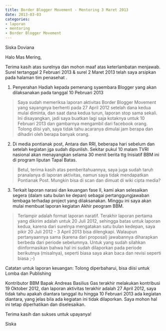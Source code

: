 ```yaml
---
title: Border Blogger Movement - Mentoring 3 Maret 2013
date: 2013-03-03
categories:
- laporan
- mentoring
- Border Blogger Movement
---
```


Siska Doviana

Halo Mas Mering,

Terima kasih atas surelnya dan mohon maaf atas keterlambatan menjawab. Surel tertanggal 2 Februari 2013 & surel 2 Maret 2013 telah saya arsipkan pada halaman tim penasehat .

1. Penyerahan Hadiah kepada pemenang syaembara Blogger yang akan dilaksanakan pada tanggal 10 Pebruari 2013

> Saya sudah memeriksa laporan aktivitas Border Blogger Movement yang sayangnya berhenti pada 27 April 2012 setelah dana kedua mulai diminta, dan saat dana kedua turun, laporan stop sama sekali. Ini disayangkan, jadi saya buatkan lagi saja kotaknya untuk 10 Februari 2013 dan gambarnya mengambil dari facebook orang. Tolong diisi yah, saya tidak tahu acaranya dimulai jam berapa dan dihadiri oleh berapa banyak orang.

2. Di media pontianak post, Antara dan RRI, beberapa hari sebelum dan setelah kegiatan jga sudah dipunlish. Sekitar pukul 10 malam TVRI nasional akan menayangkan selama 30 menit berita ttg Inisiatif BBM ini di program liputan Tapal Batas.

> Betul, terima kasih atas pemberitahuannya, saya juga sudah taruh pranalanya di laporan aktivitas, namun saya tidak mendapatkan Pontianak Post. Mungkin bisa di scan dan dimuat di wiki cipta media?

3. Terkait laporan narasi dan keuangan fase II, kami akan selesaikan segera (dalam satu bulan ke depan) sebagai pertanggungjawaban lembaga terhadap project yang dilaksanakan. Minggu ini saya akan mulai membuat laporan kegiatan Akhir peogram BBM.

> Terlampir adalah format laporan naratif. Terakhir laporan pertama yang dikirim adalah untuk 20 Juli 2012, sehingga batas untuk laporan kedua, karena dari surelnya mengatakan satu bulan kedepan, saya pikir 20 Juli 2012 - 3 April 2013 bisa dilengkapi. Walaupun pertanyaannya sama (karena dari proposal) jawabannya diharapkan berbeda dari periode sebelumnya. Untuk yang sudah silahkan diinformasikan bahwa hal ini sudah dilaporkan pada periode berikutnya (misalnya), seperti biasa saya akan baca dan revisi seperti biasa ;-)

Catatan untuk laporan keuangan: Tolong diperbaharui, bisa diisi untuk Lomba dan Publishing

Kontributor BBM Bapak Andreas Basilius Gas terakhir melakukan kontribusi 19 Oktober 2012, dan laporan aktivitas terakhir adalah 27 April 2012, saya tidak tahu apakah diantara tanggal itu hingga 10 Februari 2013 ada kegiatan diantara, yang jelas bila ada kegiatan ini tidak dilaporkan. Saya mohon hal ini tetap diperhatikan dan diselesaikan.

Terima kasih dan sukses untuk upayanya!

Siska 

